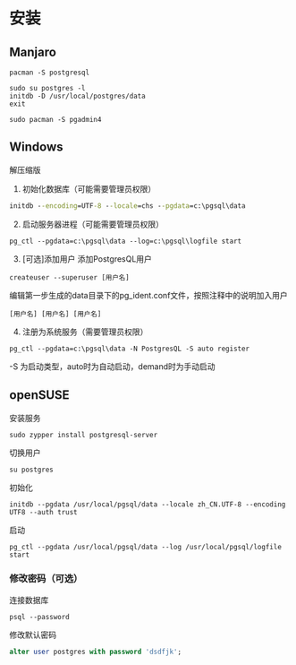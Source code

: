 # 安装

## Manjaro
    pacman -S postgresql

    sudo su postgres -l
    initdb -D /usr/local/postgres/data
    exit

    sudo pacman -S pgadmin4

## Windows
解压缩版

1. 初始化数据库（可能需要管理员权限）

```cmd
initdb --encoding=UTF-8 --locale=chs --pgdata=c:\pgsql\data
```

2. 启动服务器进程（可能需要管理员权限）
```
pg_ctl --pgdata=c:\pgsql\data --log=c:\pgsql\logfile start
```

3. [可选]添加用户
添加PostgresQL用户
```
createuser --superuser [用户名]
```
编辑第一步生成的data目录下的pg_ident.conf文件，按照注释中的说明加入用户
```
[用户名] [用户名] [用户名]
```

4. 注册为系统服务（需要管理员权限）
```
pg_ctl --pgdata=c:\pgsql\data -N PostgresQL -S auto register
```
-S 为启动类型，auto时为自动启动，demand时为手动启动

## openSUSE

安装服务

```shell
sudo zypper install postgresql-server
```

切换用户
```shell
su postgres
```

初始化
```shell
initdb --pgdata /usr/local/pgsql/data --locale zh_CN.UTF-8 --encoding UTF8 --auth trust
```

启动

```shell
pg_ctl --pgdata /usr/local/pgsql/data --log /usr/local/pgsql/logfile start
```

### 修改密码（可选）

连接数据库

```shell
psql --password
```

修改默认密码
```sql
alter user postgres with password 'dsdfjk';
```
